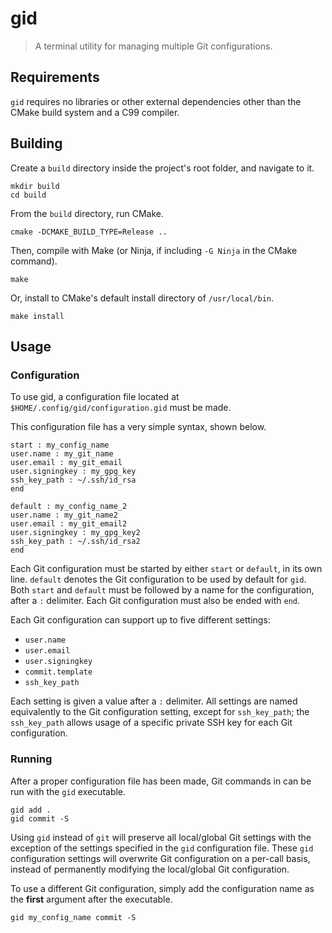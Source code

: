 # gid

> A terminal utility for managing multiple Git configurations.

## Requirements

`gid` requires no libraries or other external dependencies other than the
CMake build system and a C99 compiler.

## Building

Create a `build` directory inside the project's root folder, and navigate
to it.

```console
mkdir build
cd build
```

From the `build` directory, run CMake.

```console
cmake -DCMAKE_BUILD_TYPE=Release ..
```

Then, compile with Make (or Ninja, if including `-G Ninja` in the CMake
command).

```console
make
```

Or, install to CMake's default install directory of `/usr/local/bin`.

```console
make install
```

## Usage

### Configuration

To use gid, a configuration file located at
`$HOME/.config/gid/configuration.gid` must be made.

This configuration file has a very simple syntax, shown below.

```
start : my_config_name
user.name : my_git_name
user.email : my_git_email
user.signingkey : my_gpg_key
ssh_key_path : ~/.ssh/id_rsa
end

default : my_config_name_2
user.name : my_git_name2
user.email : my_git_email2
user.signingkey : my_gpg_key2
ssh_key_path : ~/.ssh/id_rsa2
end
```

Each Git configuration must be started by either `start` or `default`, in its
own line. `default` denotes the Git configuration to be used by default for
`gid`. Both `start` and `default` must be followed by a name for the
configuration, after a `:` delimiter. Each Git configuration must also be ended
with `end`.

Each Git configuration can support up to five different settings:

- `user.name`
- `user.email`
- `user.signingkey`
- `commit.template`
- `ssh_key_path`

Each setting is given a value after a `:` delimiter. All settings are named
equivalently to the Git configuration setting, except for `ssh_key_path`; the
`ssh_key_path` allows usage of a specific private SSH key for each Git
configuration.

### Running

After a proper configuration file has been made, Git commands in can be run
with the `gid` executable.

```console
gid add .
gid commit -S
```

Using `gid` instead of `git` will preserve all local/global Git settings with
the exception of the settings specified in the `gid` configuration file. These
`gid` configuration settings will overwrite Git configuration on a per-call
basis, instead of permanently modifying the local/global Git configuration.

To use a different Git configuration, simply add the configuration name as the
**first** argument after the executable.

```console
gid my_config_name commit -S
```

